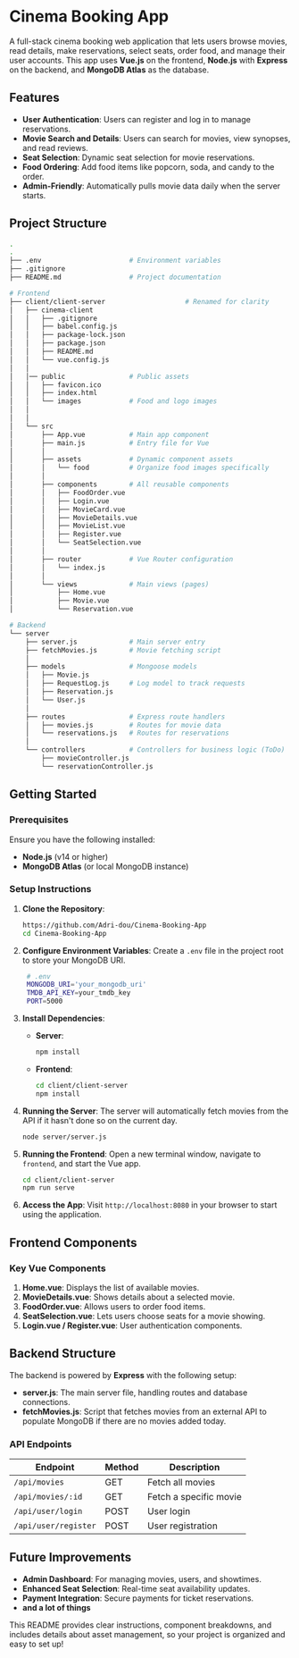 
# Cinema Booking App

A full-stack cinema booking web application that lets users browse movies, read details, make reservations, select seats, order food, and manage their user accounts. This app uses **Vue.js** on the frontend, **Node.js** with **Express** on the backend, and **MongoDB Atlas** as the database.

## Features

- **User Authentication**: Users can register and log in to manage reservations.
- **Movie Search and Details**: Users can search for movies, view synopses, and read reviews.
- **Seat Selection**: Dynamic seat selection for movie reservations.
- **Food Ordering**: Add food items like popcorn, soda, and candy to the order.
- **Admin-Friendly**: Automatically pulls movie data daily when the server starts.

## Project Structure

```bash
.
.
├── .env                      # Environment variables
├── .gitignore
├── README.md                 # Project documentation

# Frontend
├── client/client-server                    # Renamed for clarity
│   ├── cinema-client
│   │   ├── .gitignore
│   │   ├── babel.config.js
│   │   ├── package-lock.json
│   │   ├── package.json
│   │   ├── README.md
│   │   └── vue.config.js
│   │
│   │── public                # Public assets
│   │   ├── favicon.ico
│   │   ├── index.html
│   │   └── images            # Food and logo images
│   │    
│   │
│   └── src
│       ├── App.vue           # Main app component
│       ├── main.js           # Entry file for Vue
│       │
│       ├── assets            # Dynamic component assets
│       │   └── food          # Organize food images specifically
│       │
│       ├── components        # All reusable components
│       │   ├── FoodOrder.vue
│       │   ├── Login.vue
│       │   ├── MovieCard.vue
│       │   ├── MovieDetails.vue
│       │   ├── MovieList.vue
│       │   ├── Register.vue
│       │   └── SeatSelection.vue
│       │
│       ├── router            # Vue Router configuration
│       │   └── index.js
│       │
│       └── views             # Main views (pages)
│           ├── Home.vue
│           ├── Movie.vue
│           └── Reservation.vue

# Backend
└── server
    ├── server.js             # Main server entry
    ├── fetchMovies.js        # Movie fetching script
    │
    ├── models                # Mongoose models
    │   ├── Movie.js
    │   ├── RequestLog.js     # Log model to track requests
    │   ├── Reservation.js
    │   └── User.js
    │
    ├── routes                # Express route handlers
    │   ├── movies.js         # Routes for movie data
    │   └── reservations.js   # Routes for reservations
    │
    └── controllers           # Controllers for business logic (ToDo)
        ├── movieController.js
        └── reservationController.js

```

## Getting Started

### Prerequisites

Ensure you have the following installed:

- **Node.js** (v14 or higher)
- **MongoDB Atlas** (or local MongoDB instance)

### Setup Instructions

1. **Clone the Repository**:
   ```bash
   https://github.com/Adri-dou/Cinema-Booking-App
   cd Cinema-Booking-App
   ```

2. **Configure Environment Variables**:
   Create a `.env` file in the project root to store your MongoDB URI.

   ```bash
    # .env
    MONGODB_URI='your_mongodb_uri'
    TMDB_API_KEY=your_tmdb_key
    PORT=5000
   ```

3. **Install Dependencies**:

   - **Server**:
     ```bash
     npm install
     ```

   - **Frontend**:
     ```bash
     cd client/client-server
     npm install
     ```

4. **Running the Server**:
   The server will automatically fetch movies from the API if it hasn't done so on the current day.

   ```bash
   node server/server.js
   ```

5. **Running the Frontend**:
   Open a new terminal window, navigate to `frontend`, and start the Vue app.

   ```bash
   cd client/client-server
   npm run serve
   ```

6. **Access the App**:
   Visit `http://localhost:8080` in your browser to start using the application.

## Frontend Components

### Key Vue Components

1. **Home.vue**: Displays the list of available movies.
2. **MovieDetails.vue**: Shows details about a selected movie.
3. **FoodOrder.vue**: Allows users to order food items.
4. **SeatSelection.vue**: Lets users choose seats for a movie showing.
5. **Login.vue / Register.vue**: User authentication components.

## Backend Structure

The backend is powered by **Express** with the following setup:

- **server.js**: The main server file, handling routes and database connections.
- **fetchMovies.js**: Script that fetches movies from an external API to populate MongoDB if there are no movies added today.

### API Endpoints

| Endpoint           | Method | Description                    |
|--------------------|--------|--------------------------------|
| `/api/movies`      | GET    | Fetch all movies              |
| `/api/movies/:id`  | GET    | Fetch a specific movie        |
| `/api/user/login`  | POST   | User login                    |
| `/api/user/register` | POST | User registration             |

## Future Improvements

- **Admin Dashboard**: For managing movies, users, and showtimes.
- **Enhanced Seat Selection**: Real-time seat availability updates.
- **Payment Integration**: Secure payments for ticket reservations.
- **and a lot of things**


This README provides clear instructions, component breakdowns, and includes details about asset management, so your project is organized and easy to set up!